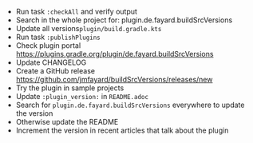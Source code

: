 - Run task `:checkAll` and verify output
- Search in the whole project for: plugin.de.fayard.buildSrcVersions  
- Update all versions`plugin/build.gradle.kts`
- Run task `:publishPlugins` 
- Check plugin portal https://plugins.gradle.org/plugin/de.fayard.buildSrcVersions
- Update CHANGELOG
- Create a GitHub release https://github.com/jmfayard/buildSrcVersions/releases/new
- Try the plugin in sample projects
- Update `:plugin_version:` in `README.adoc`
- Search for `plugin.de.fayard.buildSrcVersions` everywhere to update the version
- Otherwise update the README
- Increment the version in recent articles that talk about the plugin
